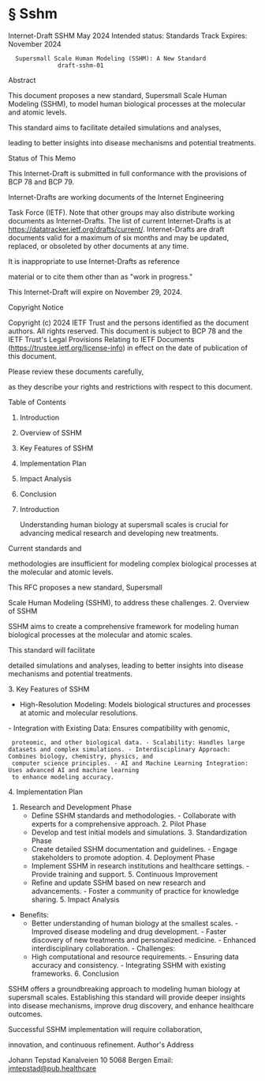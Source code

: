 # § Sshm

Internet-Draft                     SSHM                       May 2024
Intended status: Standards Track
Expires: November 2024

      Supersmall Scale Human Modeling (SSHM): A New Standard
                  draft-sshm-01

Abstract

   This document proposes a new standard, Supersmall Scale Human Modeling
   (SSHM), to model human biological processes at the molecular and atomic
   levels.
<!-- TODO: Break into shorter sentences (46 words > 15) --> This standard aims to facilitate detailed simulations and analyses,
   leading to better insights into disease mechanisms and potential treatments.
<!-- TODO: Break into shorter sentences (19 words > 15) --> Status of This Memo

   This Internet-Draft is submitted in full conformance with the
   provisions of BCP 78 and BCP 79.
<!-- TODO: Break into shorter sentences (20 words > 15) --> Internet-Drafts are working documents of the Internet Engineering
   Task Force (IETF). Note that other groups may also distribute working
   documents as Internet-Drafts. The list of current Internet-Drafts is
   at https://datatracker.ietf.org/drafts/current/. Internet-Drafts are draft documents valid for a maximum of six months
   and may be updated, replaced, or obsoleted by other documents at any
   time.
<!-- TODO: Break into shorter sentences (24 words > 15) --> It is inappropriate to use Internet-Drafts as reference
   material or to cite them other than as "work in progress."

   This Internet-Draft will expire on November 29, 2024.
<!-- TODO: Break into shorter sentences (27 words > 15) --> Copyright Notice

   Copyright (c) 2024 IETF Trust and the persons identified as the
   document authors. All rights reserved. This document is subject to BCP 78 and the IETF Trust's Legal
   Provisions Relating to IETF Documents
   (https://trustee.ietf.org/license-info) in effect on the date of
   publication of this document.
<!-- TODO: Break into shorter sentences (28 words > 15) --> Please review these documents carefully,
   as they describe your rights and restrictions with respect to this
   document.
<!-- TODO: Break into shorter sentences (17 words > 15) --> Table of Contents

   1. Introduction
   2. Overview of SSHM
   3. Key Features of SSHM
   4. Implementation Plan
   5. Impact Analysis
   6. Conclusion

1. Introduction

   Understanding human biology at supersmall scales is crucial for advancing
   medical research and developing new treatments.
<!-- TODO: Break into shorter sentences (17 words > 15) --> Current standards and
   methodologies are insufficient for modeling complex biological processes at
   the molecular and atomic levels.
<!-- TODO: Break into shorter sentences (17 words > 15) --> This RFC proposes a new standard, Supersmall
   Scale Human Modeling (SSHM), to address these challenges. 2. Overview of SSHM

   SSHM aims to create a comprehensive framework for modeling human biological
   processes at the molecular and atomic scales.
<!-- TODO: Break into shorter sentences (21 words > 15) --> This standard will facilitate
   detailed simulations and analyses, leading to better insights into disease
   mechanisms and potential treatments.
<!-- TODO: Break into shorter sentences (18 words > 15) --> 3. Key Features of SSHM

   - High-Resolution Modeling: Models biological structures and processes at
     atomic and molecular resolutions.
<!-- TODO: Break into shorter sentences (17 words > 15) --> - Integration with Existing Data: Ensures compatibility with genomic,
     proteomic, and other biological data. - Scalability: Handles large datasets and complex simulations. - Interdisciplinary Approach: Combines biology, chemistry, physics, and
     computer science principles. - AI and Machine Learning Integration: Uses advanced AI and machine learning
     to enhance modeling accuracy.
<!-- TODO: Break into shorter sentences (16 words > 15) --> 4. Implementation Plan

   1. Research and Development Phase
      - Define SSHM standards and methodologies. - Collaborate with experts for a comprehensive approach. 2. Pilot Phase
      - Develop and test initial models and simulations. 3. Standardization Phase
      - Create detailed SSHM documentation and guidelines. - Engage stakeholders to promote adoption. 4. Deployment Phase
      - Implement SSHM in research institutions and healthcare settings. - Provide training and support. 5. Continuous Improvement
      - Refine and update SSHM based on new research and advancements. - Foster a community of practice for knowledge sharing. 5. Impact Analysis

   - Benefits:
     - Better understanding of human biology at the smallest scales. - Improved disease modeling and drug development. - Faster discovery of new treatments and personalized medicine. - Enhanced interdisciplinary collaboration. - Challenges:
     - High computational and resource requirements. - Ensuring data accuracy and consistency. - Integrating SSHM with existing frameworks. 6. Conclusion

   SSHM offers a groundbreaking approach to modeling human biology at
   supersmall scales. Establishing this standard will provide deeper insights
   into disease mechanisms, improve drug discovery, and enhance healthcare
   outcomes.
<!-- TODO: Break into shorter sentences (17 words > 15) --> Successful SSHM implementation will require collaboration,
   innovation, and continuous refinement. Author's Address

   Johann Tepstad
   Kanalveien 10
   5068 Bergen
   Email: jmtepstad@pub.healthcare
